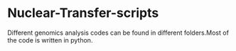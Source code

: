 # Nuclear-Transfer-scripts
Different genomics analysis codes can be found in different folders.Most of the code is written in python.
